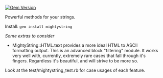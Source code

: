 [![Gem Version](https://badge.fury.io/rb/mightystring.svg)](http://badge.fury.io/rb/mightystring)

Powerful methods for your strings.

Install: `gem install mightystring`

*Some extras to consider*
 * MightyString::HTML.text provides a more ideal HTML to ASCII formatting output.  This is an advanced block "filtering" module.  It works very well with, currently, extremely rare cases that fall through it's fingers.  Regardless it's beautiful, and will strive to be more so.
 
Look at the test/mightystring_test.rb for case usages of each feature.
